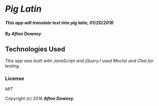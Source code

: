 # _Pig Latin_

#### _This app will translate text into pig latin, 01/20/2016_

#### By _**Afton Downey**_

## Technologies Used

_This app was built with JavaScript and jQuery.I used Mocha and Chai for testing._

### License

*MIT*

Copyright (c) 2016 **_Afton Downey_**

